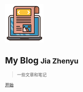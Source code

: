 <!-- _coverpage.md -->

![logo](_media/icon.svg)

# <b>My Blog</b> <small>Jia Zhenyu</small>

> 一些文章和笔记

[开始](README.md)